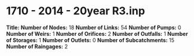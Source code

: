 # 1710 - 2014 - 20year R3.inp
**Title:** 
**Number of Nodes:** 18
**Number of Links:** 54
**Number of Pumps:** 0
**Number of Weirs:** 1
**Number of Orifices:** 2
**Number of Outfalls:** 1
**Number of Storages:** 1
**Number of Outlets:** 0
**Number of Subcatchments:** 15
**Number of Raingages:** 2
